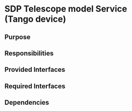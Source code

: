 # SDP Telescope model Service (Tango device) 

## Purpose

## Responsibilities

## Provided Interfaces

## Required Interfaces

## Dependencies
